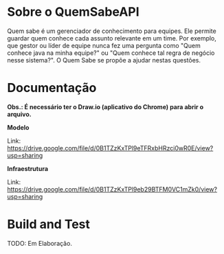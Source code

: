 # Sobre o QuemSabeAPI
Quem sabe é um gerenciador de conhecimento para equipes. Ele permite guardar quem conhece cada assunto relevante em um time. Por exemplo, que gestor ou líder de equipe nunca fez uma pergunta como "Quem conhece java na minha equipe?" ou "Quem conhece tal regra de negócio nesse sistema?". O Quem Sabe se propõe a ajudar nestas questões. 

# Documentação

**Obs.: É necessário ter o Draw.io (aplicativo do Chrome) para abrir o arquivo.**

**Modelo**

Link: https://drive.google.com/file/d/0B1TZzKxTPl9eTFRxbHRzci0wR0E/view?usp=sharing

**Infraestrutura**

Link: https://drive.google.com/file/d/0B1TZzKxTPl9eb29BTFM0VC1mZk0/view?usp=sharing

# Build and Test
TODO: Em Elaboração.
